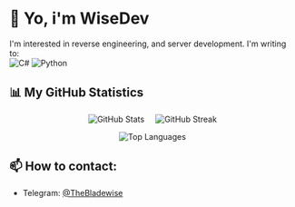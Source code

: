 # 👋 Yo, i'm WiseDev
I'm interested in reverse engineering, and server development. I'm writing to:  
![C#](https://img.shields.io/badge/-CSharp-239120?logo=csharp&logoColor=white&style=flat-square)
![Python](https://img.shields.io/badge/-Python-F9DC3E.svg?logo=Python&style=flat)

## 📊 My GitHub Statistics

<p align="center">
  <img src="https://github-readme-stats.vercel.app/api?username=wisedevik&show_icons=true&theme=tokyonight" alt="GitHub Stats" />&nbsp;&nbsp;&nbsp;&nbsp;
  <img src="https://github-readme-streak-stats.herokuapp.com/?user=wisedevik&theme=tokyonight&hide_border=true" alt="GitHub Streak" />
</p>

<p align="center">
  <img src="https://github-readme-stats.vercel.app/api/top-langs/?username=wisedevik&layout=compact&theme=tokyonight" alt="Top Languages" />
</p>

## 📫 How to contact:  
- Telegram: [@TheBladewise](https://t.me/TheBladewise)


